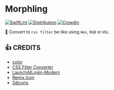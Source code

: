 # Morphling

[![SwiftLint](https://github.com/shensven/Morphling/actions/workflows/swiftlint.yml/badge.svg?branch=dev)](https://github.com/shensven/Morphling/actions/workflows/swiftlint.yml)
[![Distribution](https://github.com/shensven/Morphling/actions/workflows/distribution.yml/badge.svg?branch=main)](https://github.com/shensven/Morphling/actions/workflows/distribution.yml)
[![Crowdin](https://badges.crowdin.net/morphling/localized.svg)](https://crowdin.com/project/morphling)

🎨 Convert to `css filter` be like using `Hex`, `RGB` or `HSL`

## 👍 CREDITS

- [color](https://github.com/Qix-/color)
- [CSS Filter Converter](https://github.com/OvidijusParsiunas/css-filter-converter)
- [LaunchAtLogin-Modern](https://github.com/sindresorhus/LaunchAtLogin-Modern)
- [Remix Icon](https://github.com/Remix-Design/RemixIcon)
- [3dicons](https://3dicons.co/)
